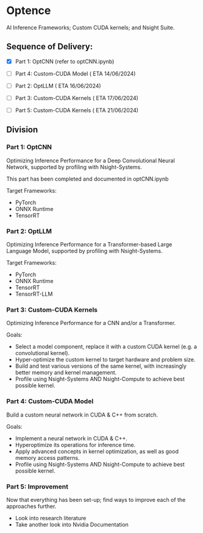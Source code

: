 # Optence
AI Inference Frameworks; Custom CUDA kernels; and Nsight Suite.

## Sequence of Delivery:

- [X] Part 1: OptCNN (refer to optCNN.ipynb)

- [ ] Part 4: Custom-CUDA Model ( ETA 14/06/2024)

- [ ] Part 2: OptLLM  ( ETA 16/06/2024)

- [ ] Part 3: Custom-CUDA Kernels ( ETA 17/06/2024)

- [ ] Part 5: Custom-CUDA Kernels ( ETA 21/06/2024)

## Division

### Part 1: OptCNN

Optimizing Inference Performance for a Deep Convolutional Neural Network, supported by profiling with Nsight-Systems.

This part has been completed and documented in optCNN.ipynb

Target Frameworks:
- PyTorch 
- ONNX Runtime
- TensorRT

### Part 2: OptLLM

Optimizing Inference Performance for a Transformer-based Large Language Model, supported by profiling with Nsight-Systems.

Target Frameworks:
- PyTorch 
- ONNX Runtime
- TensorRT
- TensorRT-LLM

### Part 3: Custom-CUDA Kernels

Optimizing Inference Performance for a CNN and/or a Transformer.

Goals:
- Select a model component, replace it with a custom CUDA kernel (e.g. a convolutional kernel).
- Hyper-optimize the custom kernel to target hardware and problem size.
- Build and test various versions of the same kernel, with increasingly better memory and kernel management.
- Profile using Nsight-Systems AND Nsight-Compute to achieve best possible kernel.

### Part 4: Custom-CUDA Model

Build a custom neural network in CUDA & C++ from scratch. 

Goals:
- Implement a neural network in CUDA & C++.
- Hyperoptimize its operations for inference time.
- Apply advanced concepts in kernel optimization, as well as good memory access patterns.
- Profile using Nsight-Systems AND Nsight-Compute to achieve best possible kernel.

### Part 5: Improvement

Now that everything has been set-up; find ways to improve each of the approaches further.

- Look into research literature
- Take another look into Nvidia Documentation
